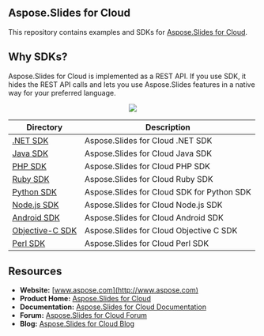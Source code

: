 ## Aspose.Slides for Cloud
This repository contains examples and SDKs for [Aspose.Slides for Cloud](http://www.aspose.com/cloud/powerpoint-api.aspx).

## Why SDKs?
Aspose.Slides for Cloud is implemented as a REST API. If you use SDK, it hides the REST API calls and lets you use Aspose.Slides features in a native way for your preferred language.

<p align="center">
  <a title="Download complete Aspose.Slides for Cloud source code" href="https://github.com/asposeslides/Aspose_Slides_Cloud/archive/master.zip">
	<img src="https://raw.github.com/AsposeExamples/java-examples-dashboard/master/images/downloadZip-Button-Large.png" />
  </a>
</p>

Directory | Description
--------- | -----------
[.NET SDK](SDKs/Aspose.Slides-Cloud-SDK-for-.NET)  | Aspose.Slides for Cloud .NET SDK
[Java SDK](SDKs/Aspose.Slides-Cloud-SDK-for-Java)  | Aspose.Slides for Cloud Java SDK
[PHP SDK](SDKs/Aspose.Slides-Cloud-SDK-for-PHP)  | Aspose.Slides for Cloud PHP SDK
[Ruby SDK](SDKs/Aspose.Slides-Cloud-SDK-for-Ruby)  | Aspose.Slides for Cloud Ruby SDK
[Python SDK](SDKs/Aspose.Slides-Cloud-SDK-for-Python)  | Aspose.Slides for Cloud SDK for Python SDK
[Node.js SDK](SDKs/Aspose.Slides-Cloud-SDK-for-NodeJS)  | Aspose.Slides for Cloud Node.js SDK
[Android SDK](SDKs/Aspose.Slides-Cloud-SDK-for-Android) | Aspose.Slides for Cloud Android SDK
[Objective-C SDK](SDKs/Aspose.Slides-Cloud-SDK-for-ObjectiveC)  | Aspose.Slides for Cloud Objective C SDK
[Perl SDK](SDKs/Aspose.Slides-Cloud-SDK-for-Perl)  | Aspose.Slides for Cloud Perl SDK
## Resources

+ **Website:** [www.aspose.com](http://www.aspose.com)
+ **Product Home:** [Aspose.Slides for Cloud](http://www.aspose.com/cloud/powerpoint-api.aspx)
+ **Documentation:** [Aspose.Slides for Cloud Documentation](http://www.aspose.com/docs/display/slidescloud/Home)
+ **Forum:** [Aspose.Slides for Cloud Forum](http://www.aspose.com/community/forums/aspose.slides-product-family/75/showforum.aspx)
+ **Blog:** [Aspose.Slides for Cloud Blog](http://www.aspose.com/blogs/aspose-products/aspose-slides-product-family.html)
